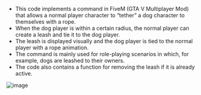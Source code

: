 - This code implements a command in FiveM (GTA V Multiplayer Mod) that allows a normal player character to “tether” a dog character to themselves with a rope. 
- When the dog player is within a certain radius, the normal player can create a leash and tie it to the dog player. 
- The leash is displayed visually and the dog player is tied to the normal player with a rope animation. 
- The command is mainly used for role-playing scenarios in which, for example, dogs are leashed to their owners. 
- The code also contains a function for removing the leash if it is already active.

![image]([https://github.com/user-attachments/assets/ac9ceb3b-aadf-49d0-95f3-91e27e8c83a6](https://s3-screenshots.int-cdn.lcpdfrusercontent.com/monthly_01_2013/4931c7f6ee97169d95e2722dcbc6e5fb-tmp1.jpg))
